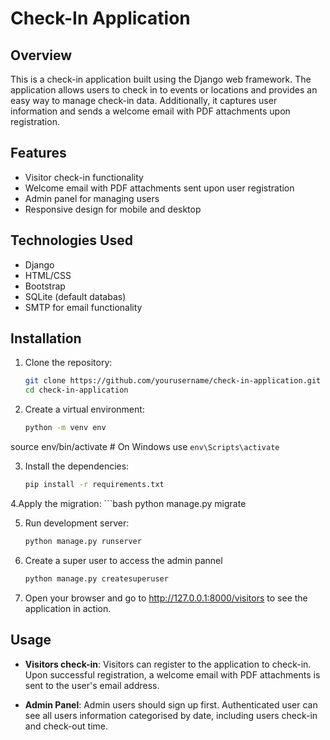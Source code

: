 # Check-In Application

## Overview

This is a check-in application built using the Django web framework. The application allows users to check in to events or locations and provides an easy way to manage check-in data. Additionally, it captures user information and sends a welcome email with PDF attachments upon registration.

## Features

- Visitor check-in functionality
- Welcome email with PDF attachments sent upon user registration
- Admin panel for managing users
- Responsive design for mobile and desktop

## Technologies Used

- Django
- HTML/CSS
- Bootstrap
- SQLite (default databas)
- SMTP for email functionality

## Installation

1. Clone the repository:
   ```bash
   git clone https://github.com/yourusername/check-in-application.git
   cd check-in-application

2. Create a virtual environment:
    ```bash
    python -m venv env
source env/bin/activate   # On Windows use `env\Scripts\activate`

3. Install the dependencies:
    ```bash
    pip install -r requirements.txt

4.Apply the migration:
    ```bash
    python manage.py migrate

5. Run development server:
    ```bash
    python manage.py runserver

6. Create a super user to access the admin pannel
    ```bash
    python manage.py createsuperuser

7. Open your browser and go to http://127.0.0.1:8000/visitors to see the application in action.

## Usage

- **Visitors check-in**: Visitors can register to the application to check-in. Upon successful registration, a welcome email with PDF attachments is sent to the user's email address.

- **Admin Panel**: Admin users should sign up first. Authenticated user can see all users information categorised by date, including users check-in and check-out time.




